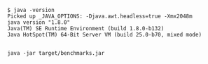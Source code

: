 
    $ java -version
    Picked up _JAVA_OPTIONS: -Djava.awt.headless=true -Xmx2048m
    java version "1.8.0"
    Java(TM) SE Runtime Environment (build 1.8.0-b132)
    Java HotSpot(TM) 64-Bit Server VM (build 25.0-b70, mixed mode)


    java -jar target/benchmarks.jar

